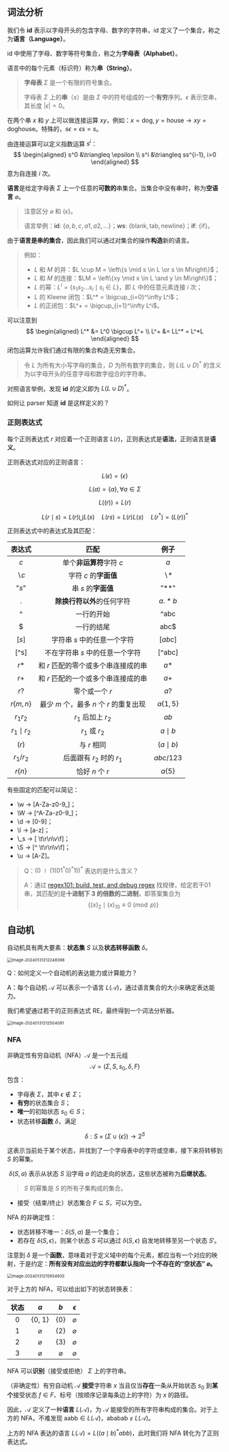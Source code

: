 ## 词法分析

我们令 **id** 表示以字母开头的包含字母、数字的字符串，id 定义了一个集合，称之为**语言（Language）**。

id 中使用了字母、数字等符号集合，称之为**字母表（Alphabet）**。

语言中的每个元素（标识符）称为**串（String）**。

> **字母表** $\Sigma$ 是一个有限的符号集合。
>
> 字母表 $\Sigma$ 上的**串**（$s$）是由 $\Sigma$ 中的符号组成的一个**有穷**序列。$\epsilon$ 表示空串，其长度 $|\epsilon| = 0$。

在两个串 $x$ 和 $y$ 上可以做连接运算 $xy$，例如：$x=\text{dog}, y = \text{house} \rightarrow xy=\text{doghouse}$。特殊的，$s\epsilon = \epsilon s = s$。 

由连接运算可以定义指数运算 $s^i$：
$$
\begin{aligned}
s^0 &\triangleq \epsilon \\
s^i &\triangleq ss^{i-1}, i>0
\end{aligned}
$$
意为自连接 $i$ 次。

**语言**是给定字母表 $\Sigma$ 上一个任意的**可数的**串集合。当集合中没有串时，称为**空语言** $\varnothing$。

> 注意区分 $\varnothing$ 和 $\{\epsilon\}$。
>
> 语言举例：**id**: $\{a, b, c, a1, a2, \dots\}$；**ws**: $\{\text{blank}, \text{tab}, \text{newline}\}$；**if**: $\{\text{if}\}$。

由于**语言是串的集合**，因此我们可以通过对集合的操作**构造**新的语言。

> 例如：
>
> - $L$ 和 $M$ 的并：$L \cup M = \left\{s \mid s \in L \or s \in M\right\}$；
> - $L$ 和 $M$ 的连接：$LM = \left\{xy \mid x \in L \and y \in M\right\}$；
> - $L$ 的幂：$L^i = \left\{s_1s_2\dots s_i \mid s_i \in L\right\}$，即 $L$ 中的任意元素连接 $i$ 次；
> - $L$ 的 Kleene 闭包：$L^* = \bigcup_{i=0}^\infty L^i$；
> - $L$ 的正闭包：$L^+ = \bigcup_{i=1}^\infty L^i$。

可以注意到
$$
\begin{aligned}
L^* &= L^0 \bigcup L^+ \\
L^+ &= LL^* = L^*L
\end{aligned}
$$
闭包运算允许我们通过有限的集合构造无穷集合。

> 令 $L$ 为所有大小写字母的集合，$D$ 为所有数字的集合，则 $L(L\cup D)^*$ 的含义为以字母开头的任意字母和数字组合的字符串。

对照语言举例，发现 **id** 的定义即为 $L(L\cup D)^*$。

如何让 parser 知道 **id** 是这样定义的？

### 正则表达式

每个正则表达式 $r$ 对应着一个正则语言 $L(r)$，正则表达式是**语法**，正则语言是**语义**。

正则表达式对应的正则语言：

$$
L(\epsilon) = \{\epsilon\}
$$

$$
L(a) = \{a\}, \forall a \in \Sigma
$$

$$
L((r)) = L(r)
$$

$$
L(r\mid s) = L(r) \bigcup L(s) \quad L(rs) = L(r)L(s) \quad L(r^*) = (L(r))^*
$$

正则表达式中的表达式及其匹配：

|     表达式     |                  匹配                   |     例子      |
| :------------: | :-------------------------------------: | :-----------: |
|      $c$       |        单个**非运算符**字符 $c$         |      $a$      |
| $\backslash c$ |          字符 $c$ 的**字面值**          | $\backslash*$ |
|     "$s$"      |           串 $s$ 的**字面值**           |    "$**$"     |
|       .        |       **除换行符以外**的任何字符        |    $a.*b$     |
|       ^        |               一行的开始                |     ^abc      |
|       $        |               一行的结尾                |     abc$      |
|     $[s]$      |       字符串 $s$ 中的任意一个字符       |    $[abc]$    |
|      [^s]      |     不在字符串 $s$ 中的任意一个字符     |    [^abc]     |
|      $r*$      |   和 $r$ 匹配的零个或多个串连接成的串   |     $a*$      |
|      $r+$      |   和 $r$ 匹配的一个或多个串连接成的串   |     $a+$      |
|      $r?$      |             零个或一个 $r$              |     $a?$      |
|   $r\{m,n\}$   | 最少 $m$ 个，最多 $n$ 个 $r$ 的重复出现 |  $a\{1,5\}$   |
|    $r_1r_2$    |           $r_1$ 后加上 $r_2$            |     $ab$      |
| $r_1 \mid r_2$ |             $r_1$ 或 $r_2$              |  $a \mid b$   |
|     $(r)$      |               与 $r$ 相同               |  $(a\mid b)$  |
|   $r_1/r_2$    |        后面跟有 $r_2$ 时的 $r_1$        |   $abc/123$   |
|    $r\{n\}$    |             恰好 $n$ 个 $r$             |   $a\{5\}$    |

有些固定的匹配可以简记：

- \w $\to$ [A-Za-z0-9_]；
- \W $\to$ [\^A-Za-z0-9_]；
- \d $\to$ [0-9]；
- \l $\to$ [a-z]；
- \\_s $\to$ [ \t\r\n\v\f]；
- \S $\to$ [\^ \t\r\n\v\f]；
- \u $\to$ [A-Z]。

> Q：$\left(0 \mid (1(01^*0)^*1)\right)^*$ 表达的是什么含义？
>
> A：通过 [regex101: build, test, and debug regex](https://regex101.com/) 找规律，给定若干01串，其匹配的是**十进制下 $3$ 的倍数的二进制**，即答案集合为
> $$
> \left\{(x)_2 \mid (x)_{10} \equiv 0 \pmod p\right\}
> $$

## 自动机

自动机具有两大要素：**状态集** $S$ 以及**状态转移函数** $\delta$。

<img src="./lexerAnalysis/image-20240131212248398.png" alt="image-20240131212248398" style="zoom:67%;" />

Q：如何定义一个自动机的表达能力或计算能力？

A：每个自动机 $\mathcal A$ 可以表示一个语言 $L(\mathcal A)$，通过语言集合的大小来确定表达能力。

我们希望通过若干的正则表达式 RE，最终得到一个词法分析器。

<img src="./lexerAnalysis/image-20240131212504081.png" alt="image-20240131212504081" style="zoom:67%;" />

### NFA

非确定性有穷自动机（NFA）$\mathcal A$ 是一个五元组
$$
\mathcal A = (\Sigma, S, s_0, \delta, F)
$$
包含：

- 字母表 $\Sigma$，其中 $\epsilon \notin \Sigma$；
- **有穷**的状态集合 $S$；
- **唯一**的初始状态 $s_0 \in S$；
- 状态转移**函数** $\delta$，满足

$$
\delta:S \times (\Sigma \cup \{\epsilon\}) \to 2^S
$$

​	这表示当前处于某个状态，并找到了一个字母表中的字符或空串，接下来将转移到 $S$ 的幂集。

​	$\delta(S, a)$ 表示从状态 $S$ 沿字母 $a$ 的边走向的状态，这些状态被称为**后继状态**。

> $S$ 的幂集是 $S$ 的所有子集构成的集合。

- 接受（结束/终止）状态集合 $F \subseteq S$，可以为空。

NFA 的非确定性：

- 状态转移不唯一：$\delta(S, a)$ 是一个集合；
- 若存在 $\delta(S, \epsilon)$，则某个状态 $S$ 可以通过 $\delta(S, \epsilon)$ 自发地转移至另一个状态 $S'$。

注意到 $\delta$ 是一个**函数**，意味着对于定义域中的每个元素，都应当有一个对应的映射，于是约定：**所有没有对应出边的字符都默认指向一个不存在的“空状态” $\varnothing$。**

<img src="./lexerAnalysis/image-20240131215954935.png" alt="image-20240131215954935" style="zoom:67%;" />

对于上方的 NFA，可以给出如下的状态转换表：

| 状态 |      $a$      |      $b$      |  $\epsilon$   |
| :--: | :-----------: | :-----------: | :-----------: |
|  0   |    {0, 1}     |      {0}      | $\varnothing$ |
|  1   | $\varnothing$ |      {2}      | $\varnothing$ |
|  2   | $\varnothing$ |      {3}      | $\varnothing$ |
|  3   | $\varnothing$ | $\varnothing$ | $\varnothing$ |

NFA 可以**识别**（接受或拒绝） $\Sigma$ 上的字符串。

（非确定性）有穷自动机 $\mathcal A$ **接受**字符串 $x$ 当且仅当**存在**一条从开始状态 $s_0$ 到**某个**接受状态 $f \in F$、标号（按顺序记录每条边上的字符）为 $x$ 的路径。

因此，$\mathcal A$ 定义了一种**语言** $L(\mathcal A)$，为 $\mathcal A$ 能接受的所有字符串构成的集合。对于上方的 NFA，不难发现 $\text{aabb} \in L(\mathcal A)$，$\text{ababab} \notin L(\mathcal A)$。

上方的 NFA 表达的语言 $L(\mathcal A) = L((a \mid b)^*abb)$，此时我们将 NFA 转化为了正则表达式。
